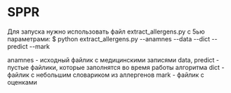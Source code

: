# SPPR
Для запуска нужно использовать файл extract_allergens.py с 5ью параметрами:
$ python extract_allergens.py --anamnes --data --dict --predict --mark

anamnes - исходный файлик с медицинскими записями
data, predict - пустые файлики, которые заполнятся во время работы алгоритма
dict - файлик с небольшим словариком из аллергенов
mark - файлик с оценками
